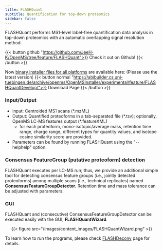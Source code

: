 ```yaml
---
title: FLASHQuant
subtitle: Quantification for top-down proteomics
sidebar: false
---
```


FLASHQuant performs MS1-level label-free quantification data analysis in top-down proteomics with an automatic overlapping signal resolution method. 

{{< button github "https://github.com/JeeH-K/OpenMS/tree/feature/FLASHQuant">}}
Check it out on Github!
{{< /button >}}

Now <u>binary installer files for all platforms</u> are available here: (Please use the latest version) 
{{< button normal "https://abibuilder.cs.uni-tuebingen.de/archive/openms/OpenMSInstaller/experimental/feature/FLASHQuantDevelop/">}}
Download Page
{{< /button >}}

### Input/Output
- Input: Centroided MS1 scans (*.mzML)
- Output: Quantified proteoforms in a tab-separated file (*.tsv); optionally, OpenMS LC-MS features output (\*.featureXML)
  - for each proteoform, mono-isotopic/average mass, retention time range, charge range, different types for quantity values, and isotope cosine similarity score are provided.
- Parameters can be found by running FLASHQuant using the "--helphelp" option.

### Consensus FeatureGroup (putative proteoform) detection
FLASHQuant executes per LC-MS run; thus, we provide an additional simple tool for detecting consensus feature groups (i.e., jointly detected proteoforms) among multiple scans (i.e., technical replicates) named **ConsensusFeatureGroupDetector**. Retention time and mass tolerance can be adjusted with parameters.

### GUI
FLASHQuant and (consecutive) ConsensusFeatureGroupDetector can be executed easily with the GUI, **FLASHQuantWizard**.
<center>{{< figure src="/images/content_images/FLASHQuantWizard.png" >}}</center>

To learn how to run the programs, please check <a href="/applications/flashdeconv/">FLASHDeconv</a> page for details.